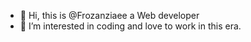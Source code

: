 - 👋 Hi, this is @Frozanziaee a Web developer 
- 👀 I’m interested in coding and love to work in this era.

<!---
Frozanziaee/Frozanziaee is a ✨ special ✨ repository because its `README.md` (this file) appears on your GitHub profile.
You can click the Preview link to take a look at your changes.
--->
